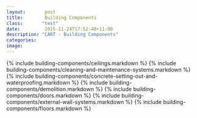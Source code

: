 ```yaml
---
layout:       post
title:        Building Components
class:       "test"
date:         2015-11-24T17:52:48+11:00
description: "CART - Building Components"
categories:      
image:        
---
```


{% include building-components/ceilings.markdown %}
{% include building-components/cleaning-and-maintenance-systems.markdown %}
{% include building-components/concrete-setting-out-and-waterproofing.markdown %}
{% include building-components/demolition.markdown %}
{% include building-components/doors.markdown %}
{% include building-components/external-wall-systems.markdown %}
{% include building-components/floors.markdown %}